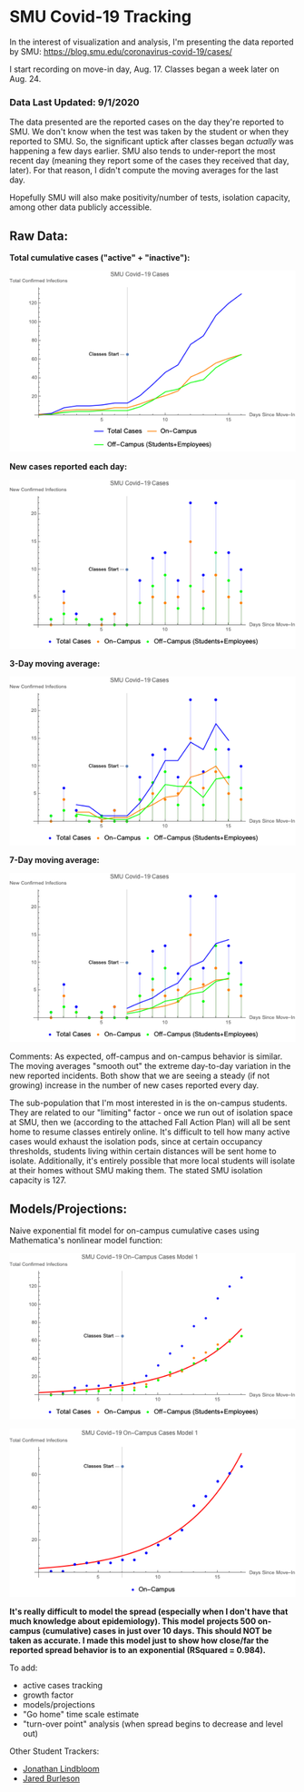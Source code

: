 # SMU Covid-19 Tracking
In the interest of visualization and analysis, I'm presenting the data reported by SMU: https://blog.smu.edu/coronavirus-covid-19/cases/

I start recording on move-in day, Aug. 17. Classes began a week later on Aug. 24.

### Data Last Updated: 9/1/2020

The data presented are the reported cases on the day they're reported to SMU. We don't know when the test was taken by the student or when they reported to SMU. So, the significant uptick after classes began _actually_ was happening a few days earlier. SMU also tends to under-report the most recent day (meaning they report some of the cases they received that day, later). For that reason, I didn't compute the moving averages for the last day.

Hopefully SMU will also make positivity/number of tests, isolation capacity, among other data publicly accessible.

## Raw Data:

__Total cumulative cases ("active" + "inactive"):__

![9/1/2020](https://github.com/NoahPearson/SMU_Covid-19_Tracking/blob/master/9:2_tot.png)

__New cases reported each day:__

![new](https://github.com/NoahPearson/SMU_Covid-19_Tracking/blob/master/9:2_new.png)

__3-Day moving average:__

![3day](https://github.com/NoahPearson/SMU_Covid-19_Tracking/blob/master/9:2_mov3avg.png)

__7-Day moving average:__

![7day](https://github.com/NoahPearson/SMU_Covid-19_Tracking/blob/master/9:2_mov7avg.png)

Comments:
As expected, off-campus and on-campus behavior is similar. The moving averages "smooth out" the extreme day-to-day variation in the new reported incidents. Both show that we are seeing a steady (if not growing) increase in the number of new cases reported every day. 

The sub-population that I'm most interested in is the on-campus students. They are related to our "limiting" factor - once we run out of isolation space at SMU, then we (according to the attached Fall Action Plan) will all be sent home to resume classes entirely online. It's difficult to tell how many active cases would exhaust the isolation pods, since at certain occupancy thresholds, students living within certain distances will be sent home to isolate. Additionally, it's entirely possible that more local students will isolate at their homes without SMU making them. The stated SMU isolation capacity is 127. 

## Models/Projections:

Naive exponential fit model for on-campus cumulative cases using Mathematica's nonlinear model function:

![model](https://github.com/NoahPearson/SMU_Covid-19_Tracking/blob/master/9:2_mod1.png)

![model again](https://github.com/NoahPearson/SMU_Covid-19_Tracking/blob/master/9:2_mod1.2.png)

**It's really difficult to model the spread (especially when I don't have that much knowledge about epidemiology). This model projects 500 on-campus (cumulative) cases in just over 10 days. This should NOT be taken as accurate. I made this model just to show how close/far the reported spread behavior is to an exponential (RSquared = 0.984).**

To add:
* active cases tracking
* growth factor
* models/projections
* "Go home" time scale estimate
* "turn-over point" analysis (when spread begins to decrease and level out)

Other Student Trackers:
* [Jonathan Lindbloom](https://github.com/Jonathan-Lindbloom/SMU-COVID-19)
* [Jared Burleson](https://github.com/jared-burleson/SMU_COVID_Case_Tracker)
